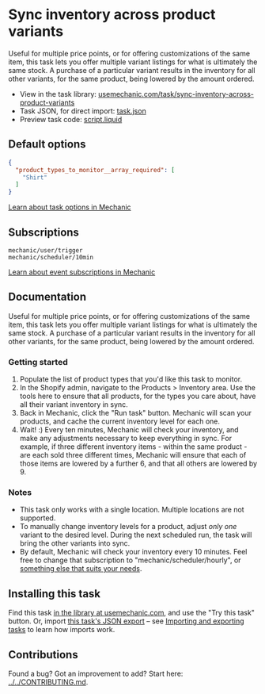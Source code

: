 # Sync inventory across product variants

Useful for multiple price points, or for offering customizations of the same item, this task lets you offer multiple variant listings for what is ultimately the same stock. A purchase of a particular variant results in the inventory for all other variants, for the same product, being lowered by the amount ordered.

* View in the task library: [usemechanic.com/task/sync-inventory-across-product-variants](https://usemechanic.com/task/sync-inventory-across-product-variants)
* Task JSON, for direct import: [task.json](../../tasks/sync-inventory-across-product-variants.json)
* Preview task code: [script.liquid](./script.liquid)

## Default options

```json
{
  "product_types_to_monitor__array_required": [
    "Shirt"
  ]
}
```

[Learn about task options in Mechanic](https://docs.usemechanic.com/article/471-task-options)

## Subscriptions

```liquid
mechanic/user/trigger
mechanic/scheduler/10min
```

[Learn about event subscriptions in Mechanic](https://docs.usemechanic.com/article/408-subscriptions)

## Documentation

Useful for multiple price points, or for offering customizations of the same item, this task lets you offer multiple variant listings for what is ultimately the same stock. A purchase of a particular variant results in the inventory for all other variants, for the same product, being lowered by the amount ordered.

### Getting started

1. Populate the list of product types that you'd like this task to monitor.
2. In the Shopify admin, navigate to the Products > Inventory area. Use the tools here to ensure that all products, for the types you care about, have all their variant inventory in sync.
3. Back in Mechanic, click the "Run task" button. Mechanic will scan your products, and cache the current inventory level for each one.
4. Wait! :) Every ten minutes, Mechanic will check your inventory, and make any adjustments necessary to keep everything in sync. For example, if three different inventory items - within the same product - are each sold three different times, Mechanic will ensure that each of those items are lowered by a further 6, and that all others are lowered by 9.

### Notes

* This task only works with a single location. Multiple locations are not supported.
* To manually change inventory levels for a product, adjust _only one_ variant to the desired level. During the next scheduled run, the task will bring the other variants into sync.
* By default, Mechanic will check your inventory every 10 minutes. Feel free to change that subscription to "mechanic/scheduler/hourly", or [something else that suits your needs](https://help.usemechanic.com/events/all-event-topics#mechanic).

## Installing this task

Find this task [in the library at usemechanic.com](https://usemechanic.com/task/sync-inventory-across-product-variants), and use the "Try this task" button. Or, import [this task's JSON export](../../tasks/sync-inventory-across-product-variants.json) – see [Importing and exporting tasks](https://docs.usemechanic.com/article/505-importing-and-exporting-tasks) to learn how imports work.

## Contributions

Found a bug? Got an improvement to add? Start here: [../../CONTRIBUTING.md](../../CONTRIBUTING.md).
